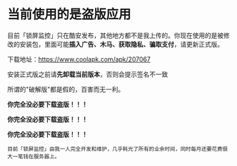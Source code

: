 # 当前使用的是盗版应用
目前「锁屏监控」只在酷安发布，其他地方都不是我上传的。你现在使用的是被修改的安装包，里面可能**插入广告、木马、获取隐私、骗取支付**，请更新正式版。

下载地址：https://www.coolapk.com/apk/207067

安装正式版之前请**先卸载当前版本**，否则会提示签名不一致

所谓的"破解版"都是假的，百害而无一利。

**你完全没必要下载盗版！！！**

**你完全没必要下载盗版！！！**

**你完全没必要下载盗版！！！**

```
目前「锁屏监控」由我一人完全开发和维护，几乎耗光了所有的业余时间，同时每月还要花费很大一笔钱在服务器上。
```
